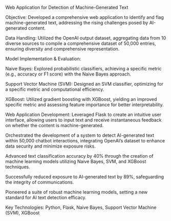 Web Application for Detection of Machine-Generated Text

Objective: Developed a comprehensive web application to identify and flag machine-generated text, addressing the rising challenges posed by AI-generated content.

Data Handling: Utilized the OpenAI output dataset, aggregating data from 10 diverse sources to compile a comprehensive dataset of 50,000 entries, ensuring diversity and comprehensive representation.

Model Implementation & Evaluation:

Naive Bayes: Explored probabilistic classifiers, achieving a specific metric (e.g., accuracy or F1 score) with the Naive Bayes approach.

Support Vector Machine (SVM): Designed an SVM classifier, optimizing for a specific metric and computational efficiency.

XGBoost: Utilized gradient boosting with XGBoost, yielding an improved specific metric and assessing feature importance for better interpretability.

Web Application Development: Leveraged Flask to create an intuitive user interface, allowing users to input text and receive instantaneous feedback on whether the content is machine-generated.

Orchestrated the development of a system to detect AI-generated text within 50,000 chatbot interactions, integrating OpenAI’s dataset to enhance data security and minimize exposure risks.

Advanced text classification accuracy by 40% through the creation of machine learning models utilizing Naive Bayes, SVM, and XGBoost techniques.

Successfully reduced exposure to AI-generated text by 89%, safeguarding the integrity of communications.

Pioneered a suite of robust machine learning models, setting a new standard for AI text detection efficacy.

Key Technologies: Python, Flask, Naive Bayes, Support Vector Machine (SVM), XGBoost
